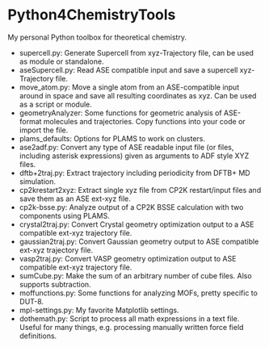 # Python4ChemistryTools
My personal Python toolbox for theoretical chemistry.

- supercell.py: Generate Supercell from xyz-Trajectory file, can be used as module or standalone.
- aseSupercell.py: Read ASE compatible input and save a supercell xyz-Trajectory file.
- move_atom.py: Move a single atom from an ASE-compatible input around in space and save all resulting coordinates as xyz. Can be used as a script or module.
- geometryAnalyzer: Some functions for geometric analysis of ASE-format molecules and trajectories. Copy functions into your code or import the file.
- plams_defaults: Options for PLAMS to work on clusters.
- ase2adf.py: Convert any type of ASE readable input file (or files, including asterisk expressions) given as arguments to ADF style XYZ files.
- dftb+2traj.py: Extract trajectory including periodicity from DFTB+ MD simulation.
- cp2krestart2xyz: Extract single xyz file from CP2K restart/input files and save them as an ASE ext-xyz file. 
- cp2k-bsse.py: Analyze output of a CP2K BSSE calculation with two components using PLAMS.
- crystal2traj.py: Convert Crystal geometry optimization output to a ASE compatible ext-xyz trajectory file.
- gaussian2traj.py: Convert Gaussian geometry output to ASE compatible ext-xyz trajectory file.
- vasp2traj.py: Convert VASP geometry optimization output to ASE compatible ext-xyz trajectory file.
- sumCube.py: Make the sum of an arbitrary number of cube files. Also supports subtraction.
- moffunctions.py: Some functions for analyzing MOFs, pretty specific to DUT-8.
- mpl-settings.py: My favorite Matplotlib settings.
- dothemath.py: Script to process all math expressions in a text file. Useful for many things, e.g. processing manually written force field definitions.
